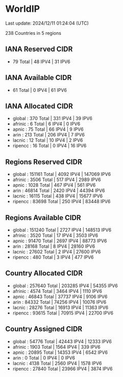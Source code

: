# WorldIP

Last update: 2024/12/11 01:24:04 (UTC)

238 Countries in 5 regions

## IANA Reserved CIDR

- 79 Total | 48 IPV4 | 31 IPV6

## IANA Available CIDR

- 61 Total | 0 IPV4 | 61 IPV6

## IANA Allocated CIDR

- global : 370 Total | 331 IPV4 | 39 IPV6
- afrinic : 6 Total | 6 IPV4 | 0 IPV6
- apnic : 75 Total | 66 IPV4 | 9 IPV6
- arin : 213 Total | 206 IPV4 | 7 IPV6
- lacnic : 12 Total | 10 IPV4 | 2 IPV6
- ripencc : 16 Total | 0 IPV4 | 16 IPV6

## Regions Reserved CIDR

- global : 151161 Total | 4092 IPV4 | 147069 IPV6
- afrinic : 3506 Total | 517 IPV4 | 2989 IPV6
- apnic : 1028 Total | 467 IPV4 | 561 IPV6
- arin : 46814 Total | 2420 IPV4 | 44394 IPV6
- lacnic : 16115 Total | 438 IPV4 | 15677 IPV6
- ripencc : 83698 Total | 250 IPV4 | 83448 IPV6

## Regions Available CIDR

- global : 151240 Total | 2727 IPV4 | 148513 IPV6
- afrinic : 3520 Total | 17 IPV4 | 3503 IPV6
- apnic : 91470 Total | 2697 IPV4 | 88773 IPV6
- arin : 28168 Total | 8 IPV4 | 28160 IPV6
- lacnic : 27602 Total | 2 IPV4 | 27600 IPV6
- ripencc : 480 Total | 3 IPV4 | 477 IPV6

## Country Allocated CIDR

- global : 257640 Total | 203285 IPV4 | 54355 IPV6
- afrinic : 4574 Total | 3464 IPV4 | 1110 IPV6
- apnic : 46843 Total | 37737 IPV4 | 9106 IPV6
- arin : 84332 Total | 74256 IPV4 | 10076 IPV6
- lacnic : 28276 Total | 16913 IPV4 | 11363 IPV6
- ripencc : 93615 Total | 70915 IPV4 | 22700 IPV6

## Country Assigned CIDR

- global : 54776 Total | 42443 IPV4 | 12333 IPV6
- afrinic : 1903 Total | 1564 IPV4 | 339 IPV6
- apnic : 20895 Total | 14353 IPV4 | 6542 IPV6
- arin : 0 Total | 0 IPV4 | 0 IPV6
- lacnic : 4138 Total | 2560 IPV4 | 1578 IPV6
- ripencc : 27840 Total | 23966 IPV4 | 3874 IPV6
